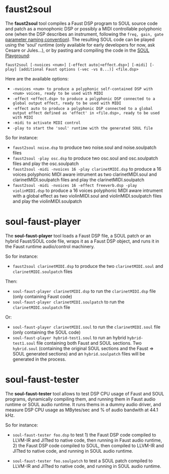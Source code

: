 # faust2soul

The **faust2soul** tool compiles a Faust DSP program to SOUL source code and patch as a monophonic DSP or possibly a MIDI controllable polyphonic one (when the DSP describes an instrument, following the `freq, gain, gate` [parameter naming convention](https://faust.grame.fr/doc/manual/index.html#midi-polyphony-support)). The resulting SOUL code can be played using the 'soul' runtime  (only available for early developers for now, ask Cesare or Jules...), or by pasting and compiling the code in the [SOUL Playground](https://soul.dev/playground):

`faust2soul [-nvoices <num>] [-effect auto|<effect.dsp>] [-midi] [-play] [additional Faust options (-vec -vs 8...)] <file.dsp>`

Here are the available options:

- `-nvoices <num> to produce a polyphonic self-contained DSP with <num> voices, ready to be used with MIDI`
- `-effect <effect.dsp> to produce a polyphonic DSP connected to a global output effect, ready to be used with MIDI`
- `-effect auto to produce a polyphonic DSP connected to a global output effect defined as 'effect' in <file.dsp>, ready to be used with MIDI`
- `-midi to activate MIDI control`
- `-play to start the 'soul' runtime with the generated SOUL file`

So for instance:

- `faust2soul noise.dsp` to produce two noise.soul and noise.soulpatch files
- `faust2soul -play osc.dsp` to produce two osc.soul  and osc.soulpatch files and play the osc.soulpatch
- `faust2soul -midi -nvoices 16 -play clarinetMIDI.dsp` to produce a 16 voices polyphonic MIDI aware intrument as two clarinetMIDI.soul and clarinetMIDI.soulpatch files and play the clarinetMIDI.soulpatch
- `faust2soul -midi -nvoices 16 -effect freeverb.dsp -play violinMIDI.dsp` to produce a 16 voices polyphonic MIDI aware intrument with a global effect as two violinMIDI.soul and violinMIDI.soulpatch files and play the violinMIDI.soulpatch


# soul-faust-player 

The **soul-faust-player** tool loads a Faust DSP file, a SOUL patch or an hybrid Faust/SOUL code file, wraps it as a Faust DSP object, and runs it in the Faust runtime audio/control machinery. 

So for instance:

- `faust2soul clarinetMIDI.dsp` to produce the two `clarinetMIDI.soul` and `clarinetMIDI.soulpatch` files

Then:

- `soul-faust-player clarinetMIDI.dsp` to run the `clarinetMIDI.dsp` file (only containing Faust code)
- `soul-faust-player clarinetMIDI.soulpatch` to run the `clarinetMIDI.soulpatch` file

Or:

- `soul-faust-player clarinetMIDI.soul` to run the `clarinetMIDI.soul` file (only containing the SOUL code)
- `soul-faust-player hybrid-test1.soul` to run an hybrid `hybrid-test1.soul` file containing both Faust and SOUL sections. Two `hybrid.soul` (containing the original SOUL sections and the Faust => SOUL generated sections) and an `hybrid.soulpatch` files will be generated in the process.

# soul-faust-tester 

The **soul-faust-tester** tool allows to test DSP CPU usage of Faust and SOUL programs, dynamically compiling them, and running them in Faust audio runtime or SOUL audio runtime. It runs thems in a dummy audio driver, and measure DSP CPU usage as MBytes/sec and % of audio bandwith at 44.1 kHz.

So for instance:

- `soul-faust-tester foo.dsp` to test 1) the Faust DSP code compiled to LLVM-IR and JITted to native code, then running in Faust audio runtime, 2) the Faust DSP code compiled to SOUL, then compiled to LLVM-IR and JITted to native code, and running in SOUL audio runtime.

- `soul-faust-tester foo.soulpatch` to test a SOUL patch compiled to LLVM-IR and JITted to native code, and running in SOUL audio runtime.

